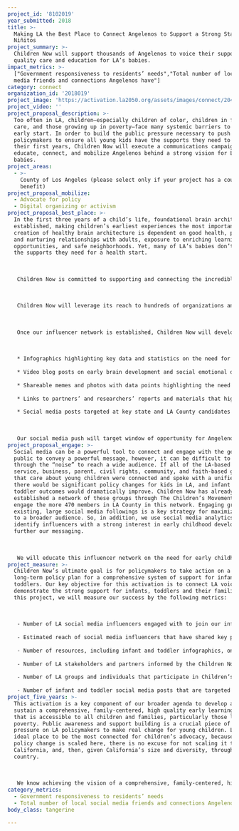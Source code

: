 ```yaml
---
project_id: '8102019'
year_submitted: 2018
title: >-
  Making LA the Best Place to Connect Angelenos to Support a Strong Start for
  Niñitos
project_summary: >-
  Children Now will support thousands of Angelenos to voice their support for
  quality care and education for LA’s babies.
impact_metrics: >-
  ["Government responsiveness to residents’ needs","Total number of local social
  media friends and connections Angelenos have"]
category: connect
organization_id: '2018019'
project_image: 'https://activation.la2050.org/assets/images/connect/2048-wide/children-now.jpg'
project_video: ''
project_proposal_description: >-
  Too often in LA, children—especially children of color, children in foster
  care, and those growing up in poverty—face many systemic barriers to a healthy
  early start. In order to build the public pressure necessary to push
  policymakers to ensure all young kids have the supports they need to thrive in
  their first years, Children Now will execute a communications campaign to
  educate, connect, and mobilize Angelenos behind a strong vision for LA’s
  babies.
project_areas:
  - >-
    County of Los Angeles (please select only if your project has a countywide
    benefit)
project_proposal_mobilize:
  - Advocate for policy
  - Digital organizing or activism
project_proposal_best_place: >-
  In the first three years of a child’s life, foundational brain architecture is
  established, making children’s earliest experiences the most important. The
  creation of healthy brain architecture is dependent on good health, positive
  and nurturing relationships with adults, exposure to enriching learning
  opportunities, and safe neighborhoods. Yet, many of LA’s babies don’t receive
  the supports they need for a health start. 
   
   
   
   Children Now is committed to supporting and connecting the incredible constituency power that exists in LA to influence state and local policymaking in favor of our youngest kids. Policymakers are paying too little attention and allocating too few resources to those formative early years. We will execute a multi-faceted communications plan to raise awareness, build public support, and activate Angelenos behind a social media campaign in support of quality care, education and experiences for all of LA’s babies. 
   
   
   
   Children Now will leverage its reach to hundreds of organizations and businesses in LA County through The Children’s Movement, a network of more than 470 direct service, business, parent, civil rights, faith-based and community-based organizations dedicated to improving the lives of kids, as well as use social media analytics to identify key organizations and businesses to promote messaging on early brain and social emotional development. Among this group, we will select key organizations and businesses that have a strong social media presence in LA to partner on social media content distribution. By coordinating the social media reach of hundreds of organizations behind one campaign, we will increase social media connections among Angelenos.
   
   
   
   Once our influencer network is established, Children Now will develop and disseminate weekly content and toolkits for social media influencers to share online and to educate reporters on infant and toddler issues. This content will include:
   
   
   
   * Infographics highlighting key data and statistics on the need for strong supports for early brain development and social emotional development; 
   
   * Video blog posts on early brain development and social emotional development for young children;
   
   * Shareable memes and photos with data points highlighting the need for better supports for infants and toddlers; 
   
   * Links to partners’ and researchers’ reports and materials that highlight infant and toddler issues; and
   
   * Social media posts targeted at key state and LA County candidates of the 2018 election.
   
   
   
   Our social media push will target window of opportunity for Angelenos to help push California’s gubernatorial and other state and local candidates to prioritize young children and, further, to stick to his or her campaign promise to support young children and to develop a plan to move forward on a comprehensive system of support for babies.
project_proposal_engage: >-
  Social media can be a powerful tool to connect and engage with the general
  public to convey a powerful message, however, it can be difficult to break
  through the “noise” to reach a wide audience. If all of the LA-based direct
  service, business, parent, civil rights, community, and faith-based groups
  that care about young children were connected and spoke with a unified voice,
  there would be significant policy changes for kids in LA, and infant and
  toddler outcomes would dramatically improve. Children Now has already
  established a network of these groups through The Children’s Movement. We will
  engage the more 470 members in LA County in this network. Engaging groups with
  existing, large social media followings is a key strategy for maximizing reach
  to a broader audience. So, in addition, we use social media analytics to
  identify influencers with a strong interest in early childhood development to
  further our messaging. 
   
   
   
   We will educate this influencer network on the need for early childhood supports and services in LA County through our toolkits and give them the content needed to engage their social media followers in a campaign for early childhood development in LA County. We will use tools such as hashtags, Thunderclaps, and Twitter Chats to generate buzz around the campaign. The network will also have opportunities to weigh in with candidates and policymakers through issue awareness and sign on campaigns.
project_measure: >-
  Children Now’s ultimate goal is for policymakers to take action on a unified,
  long-term policy plan for a comprehensive system of support for infants and
  toddlers. Our key objective for this activation is to connect LA voices to
  demonstrate the strong support for infants, toddlers and their families. For
  this project, we will measure our success by the following metrics:
   
   
   
   - Number of LA social media influencers engaged with to join our infant and toddler support network.
   
   - Estimated reach of social media influencers that have shared key posts, resources and advocacy tools and participated in related Twitter Chats on infants and toddlers.
   
   - Number of resources, including infant and toddler infographics, one-page snapshots, video blogs, graphics and memes, that are developed and disseminated.
   
   - Number of LA stakeholders and partners informed by the Children Now-developed infant and toddler policy roadmap http://bit.ly/start1ngnow. 
   
   - Number of LA groups and individuals that participate in Children’s Movement campaigns including sign on statements and communications to policymakers. 
   
   - Number of infant and toddler social media posts that are targeted at key LA County state candidates of the 2018 election.
project_five_years: >-
  This activation is a key component of our broader agenda to develop and
  sustain a comprehensive, family-centered, high quality early learning system
  that is accessible to all children and families, particularly those living in
  poverty. Public awareness and support building is a crucial piece of putting
  pressure on LA policymakers to make real change for young children. LA is the
  ideal place to be the most connected for children’s advocacy, because if the
  policy change is scaled here, there is no excuse for not scaling it throughout
  California, and, then, given California’s size and diversity, throughout the
  country. 
   
   
   
   We know achieving the vision of a comprehensive, family-centered, high quality early learning system won’t happen overnight. There will be many steps in the process, and we need to keep a network of dedicated Angelenos engaged throughout. In five years, our goal is that Children Now will move from significantly elevating an aspirational policy and advocacy vision for integrated infant and toddler supports in LA to achieving key policy wins on components of the vision, such as increasing the number of LA babies that are screened for developmental delays, improving the availability of voluntary home visiting programs for families that need them, providing support for young children who are dual language learners, addressing maternal mental health, and continuing to educate and engage our network to see the vision fully realized.
category_metrics:
  - Government responsiveness to residents’ needs
  - Total number of local social media friends and connections Angelenos have
body_class: tangerine

---
```

